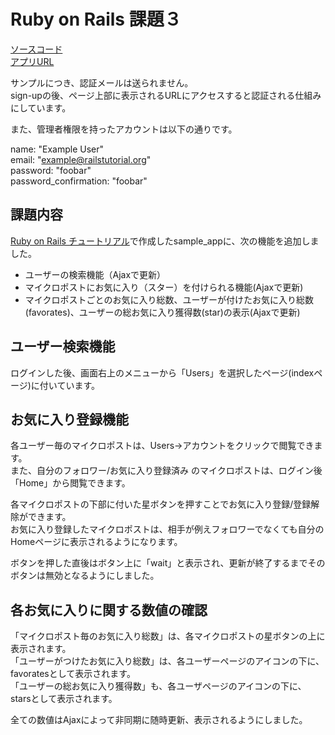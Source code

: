 # Ruby on Rails 課題３

[ソースコード](https://github.com/Yuki-Tani/Rails_lerning)  
[アプリURL](https://fierce-falls-44303.herokuapp.com/)  

サンプルにつき、認証メールは送られません。  
sign-upの後、ページ上部に表示されるURLにアクセスすると認証される仕組みにしています。  

また、管理者権限を持ったアカウントは以下の通りです。  

name:  "Example User"  
email: "example@railstutorial.org"  
password:              "foobar"  
password_confirmation: "foobar"  

## 課題内容
[Ruby on Rails チュートリアル](http://railstutorial.jp/)で作成したsample_appに、次の機能を追加しました。

* ユーザーの検索機能（Ajaxで更新）  
* マイクロポストにお気に入り（スター）を付けられる機能(Ajaxで更新)  
* マイクロポストごとのお気に入り総数、ユーザーが付けたお気に入り総数(favorates)、ユーザーの総お気に入り獲得数(star)の表示(Ajaxで更新)  

## ユーザー検索機能

ログインした後、画面右上のメニューから「Users」を選択したページ(indexページ)に付いています。  

## お気に入り登録機能

各ユーザー毎のマイクロポストは、Users->アカウントをクリックで閲覧できます。  
また、自分のフォロワー/お気に入り登録済み のマイクロポストは、ログイン後 「Home」から閲覧できます。  

各マイクロポストの下部に付いた星ボタンを押すことでお気に入り登録/登録解除ができます。  
お気に入り登録したマイクロポストは、相手が例えフォロワーでなくても自分のHomeページに表示されるようになります。  

ボタンを押した直後はボタン上に「wait」と表示され、更新が終了するまでそのボタンは無効となるようにしました。  

## 各お気に入りに関する数値の確認

「マイクロポスト毎のお気に入り総数」は、各マイクロポストの星ボタンの上に表示されます。  
「ユーザーがつけたお気に入り総数」は、各ユーザーページのアイコンの下に、favoratesとして表示されます。  
「ユーザーの総お気に入り獲得数」も、各ユーザページのアイコンの下に、starsとして表示されます。  

全ての数値はAjaxによって非同期に随時更新、表示されるようにしました。  

